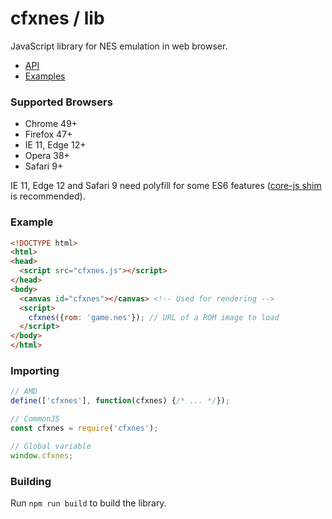 # cfxnes / lib

JavaScript library for NES emulation in web browser.

- [API](API.md)
- [Examples](examples)

### Supported Browsers

- Chrome 49+
- Firefox 47+
- IE 11, Edge 12+
- Opera 38+
- Safari 9+

IE 11, Edge 12 and Safari 9 need polyfill for some ES6 features ([core-js shim](https://github.com/zloirock/core-js) is recommended).

### Example

``` html
<!DOCTYPE html>
<html>
<head>
  <script src="cfxnes.js"></script>
</head>
<body>
  <canvas id="cfxnes"></canvas> <!-- Used for rendering -->
  <script>
    cfxnes({rom: 'game.nes'}); // URL of a ROM image to load
  </script>
</body>
</html>
```

### Importing

``` javascript
// AMD
define(['cfxnes'], function(cfxnes) {/* ... */});

// CommonJS
const cfxnes = require('cfxnes');

// Global variable
window.cfxnes;
```

### Building

Run `npm run build` to build the library.
